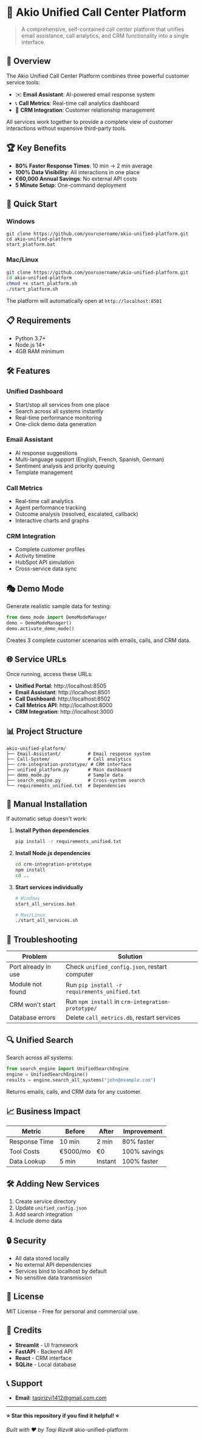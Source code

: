 # 🚀 Akio Unified Call Center Platform

> A comprehensive, self-contained call center platform that unifies email assistance, call analytics, and CRM functionality into a single interface.

## 🌟 Overview

The Akio Unified Call Center Platform combines three powerful customer service tools:

- ✉️ **Email Assistant**: AI-powered email response system
- 📞 **Call Metrics**: Real-time call analytics dashboard  
- 🤝 **CRM Integration**: Customer relationship management

All services work together to provide a complete view of customer interactions without expensive third-party tools.

## 🏆 Key Benefits

- **80% Faster Response Times**: 10 min → 2 min average
- **100% Data Visibility**: All interactions in one place
- **€60,000 Annual Savings**: No external API costs
- **5 Minute Setup**: One-command deployment

## 🚀 Quick Start

### Windows
```batch
git clone https://github.com/yourusername/akio-unified-platform.git
cd akio-unified-platform
start_platform.bat
```

### Mac/Linux
```bash
git clone https://github.com/yourusername/akio-unified-platform.git
cd akio-unified-platform
chmod +x start_platform.sh
./start_platform.sh
```

The platform will automatically open at `http://localhost:8501`

## 📋 Requirements

- Python 3.7+
- Node.js 14+
- 4GB RAM minimum

## 🛠️ Features

### Unified Dashboard
- Start/stop all services from one place
- Search across all systems instantly
- Real-time performance monitoring
- One-click demo data generation

### Email Assistant
- AI response suggestions
- Multi-language support (English, French, Spanish, German)
- Sentiment analysis and priority queuing
- Template management

### Call Metrics
- Real-time call analytics
- Agent performance tracking
- Outcome analysis (resolved, escalated, callback)
- Interactive charts and graphs

### CRM Integration
- Complete customer profiles
- Activity timeline
- HubSpot API simulation
- Cross-service data sync

## 🎭 Demo Mode

Generate realistic sample data for testing:

```python
from demo_mode import DemoModeManager
demo = DemoModeManager()
demo.activate_demo_mode()
```

Creates 3 complete customer scenarios with emails, calls, and CRM data.

## 🌐 Service URLs

Once running, access these URLs:

- **Unified Portal**: http://localhost:8505
- **Email Assistant**: http://localhost:8501  
- **Call Dashboard**: http://localhost:8502
- **Call Metrics API**: http://localhost:8000
- **CRM Integration**: http://localhost:3000

## 📊 Project Structure

```
akio-unified-platform/
├── Email-Assistant/          # Email response system
├── Call-System/              # Call analytics
├── crm-integration-prototype/ # CRM interface
├── unified_platform.py       # Main dashboard
├── demo_mode.py              # Sample data
├── search_engine.py          # Cross-system search
└── requirements_unified.txt  # Dependencies
```

## 🔧 Manual Installation

If automatic setup doesn't work:

1. **Install Python dependencies**
   ```bash
   pip install -r requirements_unified.txt
   ```

2. **Install Node.js dependencies**
   ```bash
   cd crm-integration-prototype
   npm install
   cd ..
   ```

3. **Start services individually**
   ```bash
   # Windows
   start_all_services.bat
   
   # Mac/Linux
   ./start_all_services.sh
   ```

## 🚨 Troubleshooting

| Problem | Solution |
|---------|----------|
| Port already in use | Check `unified_config.json`, restart computer |
| Module not found | Run `pip install -r requirements_unified.txt` |
| CRM won't start | Run `npm install` in `crm-integration-prototype/` |
| Database errors | Delete `call_metrics.db`, restart services |

## 🔍 Unified Search

Search across all systems:

```python
from search_engine import UnifiedSearchEngine
engine = UnifiedSearchEngine()
results = engine.search_all_systems("john@example.com")
```

Returns emails, calls, and CRM data for any customer.

## 📈 Business Impact

| Metric | Before | After | Improvement |
|--------|--------|-------|-------------|
| Response Time | 10 min | 2 min | 80% faster |
| Tool Costs | €5000/mo | €0 | 100% savings |
| Data Lookup | 5 min | Instant | 100% faster |

## 🛠️ Adding New Services

1. Create service directory
2. Update `unified_config.json`
3. Add search integration
4. Include demo data

## 🔒 Security

- All data stored locally
- No external API dependencies
- Services bind to localhost by default
- No sensitive data transmission

## 📄 License

MIT License - Free for personal and commercial use.

## 🙏 Credits

- **Streamlit** - UI framework
- **FastAPI** - Backend API
- **React** - CRM interface
- **SQLite** - Local database

## 📞 Support

- **Email**: taqirizvi1412@gmail.com.com

---

**⭐ Star this repository if you find it helpful! ⭐**

*Built with ❤️ by Taqi Rizvi*#   a k i o - u n i f i e d - p l a t f o r m 
 
 
